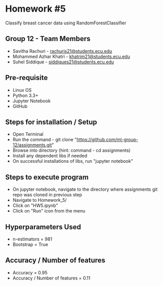 Homework #5
===================================

Classify breast cancer data using RandomForestClassifier

## Group 12 - Team Members
* Savitha Rachuri - rachuris21@students.ecu.edu
* Mohammed Azhar Khatri - khatrim21@students.ecu.edu
* Suhel Siddique - siddiques21@students.ecu.edu

## Pre-requisite
* Linux OS
* Python 3.3+
* Jupyter Notebook
* GitHub

## Steps for installation / Setup
* Open Terminal
* Run the command - git clone "https://github.com/ml-group-12/assignments.git"
* Browse into directory (hint: command - cd assignments)
* Install any dependent libs if needed
* On successful installations of libs, run "jupyter notebook"

## Steps to execute program
* On jupyter notebook, navigate to the directory where assignments git repo was cloned in previous step
* Navigate to Homework_5/
* Click on "HW5.ipynb"
* Click on "Run" icon from the menu

## Hyperparameters Used
* n-estimators = 981
* Bootstrap = True

## Accuracy / Number of features
* Accuracy = 0.95
* Accuracy / Number of features = 0.11

